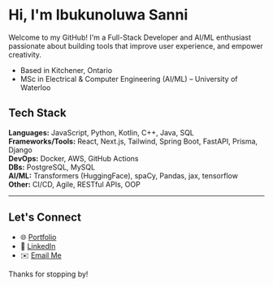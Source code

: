 # Hi, I'm Ibukunoluwa Sanni

Welcome to my GitHub! I'm a Full-Stack Developer and AI/ML enthusiast passionate about building tools that improve user experience, and empower creativity. 

- Based in Kitchener, Ontario
- MSc in Electrical & Computer Engineering (AI/ML) – University of Waterloo

## Tech Stack

**Languages:** JavaScript, Python, Kotlin, C++, Java, SQL  
**Frameworks/Tools:** React, Next.js, Tailwind, Spring Boot, FastAPI, Prisma, Django  
**DevOps:** Docker, AWS, GitHub Actions  
**DBs:** PostgreSQL, MySQL  
**AI/ML:** Transformers (HuggingFace), spaCy, Pandas, jax, tensorflow  
**Other:** CI/CD, Agile, RESTful APIs, OOP

---

## Let's Connect

- 🌐 [Portfolio](https://ibukun-sanni-dev.vercel.app/)
- 💼 [LinkedIn](https://www.linkedin.com/in/ibukunoluwasanni/)
- ✉️ [Email Me](mailto:ibukun.sanni@gmail.com)

Thanks for stopping by!
